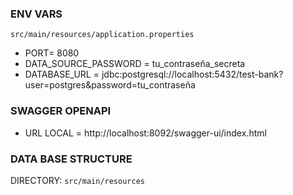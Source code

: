 ### ENV VARS

```src/main/resources/application.properties```

* PORT= 8080
* DATA_SOURCE_PASSWORD = tu_contraseña_secreta
* DATABASE_URL = jdbc:postgresql://localhost:5432/test-bank?user=postgres&password=tu_contraseña

### SWAGGER OPENAPI

* URL LOCAL = http://localhost:8092/swagger-ui/index.html

### DATA BASE STRUCTURE

DIRECTORY: ```src/main/resources```